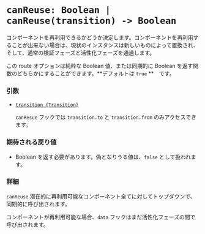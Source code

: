 # `canReuse: Boolean | canReuse(transition) -> Boolean`

コンポーネントを再利用できるかどうか決定します。コンポーネントを再利用することが出来ない場合は、現状のインスタンスは新しいものによって置換され、そして、通常の検証フェーズと活性化フェーズを通過します。

この route オプションは純粋な Boolean 値、または同期的に Boolean を返す関数のどちらかにすることができます。**デフォルトは `true` **　です。

### 引数

- [`transition {Transition}`](hooks.md#transition-object)

  `canResue` フックでは `transition.to` と `transition.from` のみアクセスできます。

### 期待される戻り値

- Boolean を返す必要があります。偽となりうる値は、`false` として扱われます。

### 詳細

`canReuse` 潜在的に再利用可能なコンポーネント全てに対してトップダウンで、同期的に呼び出されます。

コンポーネントが再利用可能な場合、`data` フックはまだ活性化フェーズの間で呼び出されます。
